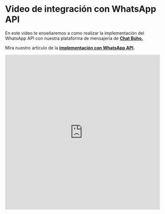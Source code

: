 # Video de integración con WhatsApp API

En este video te enseñaremos a como realizar la implementación del WhatsApp API con nuestra plataforma de mensajería de **[Chat Búho.](https://buho.la/chat)**

Mira nuestro artículo de la **[implementación con WhatsApp API](Pasos-para-la-integracion-de-WhatsApp-API.md).**

<p> <iframe width="100%" height="505" src="https://www.youtube.com/embed/zynemCyPwl4" title="YouTube video player" frameborder="0" allow="accelerometer; autoplay; clipboard-write; encrypted-media; gyroscope; picture-in-picture; web-share" allowfullscreen="allowfullscreen"></iframe></p>